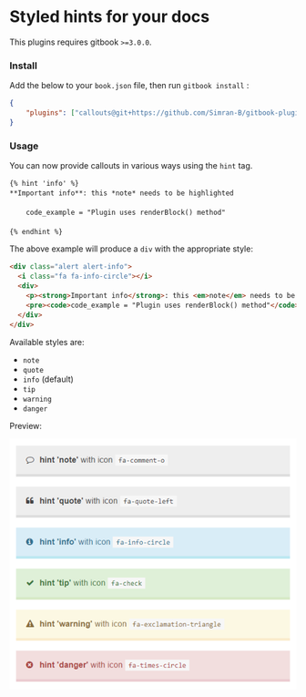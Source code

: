Styled hints for your docs
==========================

This plugins requires gitbook `>=3.0.0`.

### Install

Add the below to your `book.json` file, then run `gitbook install` :

```json
{
    "plugins": ["callouts@git+https://github.com/Simran-B/gitbook-plugin-callouts.git"]
}
```

### Usage

You can now provide callouts in various ways using the `hint` tag.

```markdown
{% hint 'info' %}
**Important info**: this *note* needs to be highlighted

​    code_example = "Plugin uses renderBlock() method"

{% endhint %}
```
The above example will produce a `div` with the appropriate style:

```html
<div class="alert alert-info">
  <i class="fa fa-info-circle"></i>
  <div>
    <p><strong>Important info</strong>: this <em>note</em> needs to be highlighted</p>
    <pre><code>code_example = "Plugin uses renderBlock() method"</code></pre>
  </div>
</div>
```

Available styles are:

- `note`
- `quote`
- `info` (default)
- `tip`
- `warning`
- `danger`

Preview:

![Screenshot of different callout types](https://raw.githubusercontent.com/Simran-B/gitbook-plugin-callouts/preview/preview.png)
